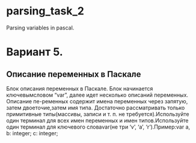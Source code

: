 # parsing_task_2
Parsing variables in pascal.

# Вариант 5. 
## Описание переменных в Паскале
Блок описания переменных в Паскале. Блок начинается ключевымсловом “var”, далее идет несколько описаний переменных. Описание пе-ременных содержит имена переменных через запятую, затем двоеточие,затем имя типа. Достаточно рассматривать только примитивные типы(массивы, записи и т. п. не требуется).Используйте один терминал для всех имен переменных и имен типов.Используйте один терминал для ключевого словаvar(не три ‘v’, ‘a’, ‘r’).Пример:var a, b: integer; c: integer;